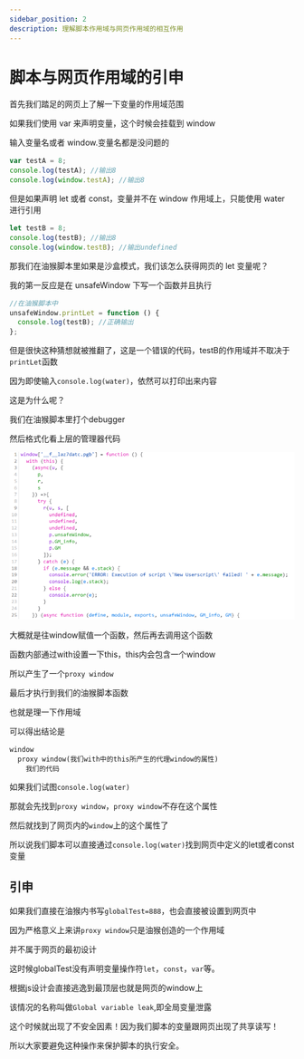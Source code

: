 ```yaml
---
sidebar_position: 2
description: 理解脚本作用域与网页作用域的相互作用
---
```


# 脚本与网页作用域的引申

首先我们踏足的网页上了解一下变量的作用域范围

如果我们使用 var 来声明变量，这个时候会挂载到 window

输入变量名或者 window.变量名都是没问题的

```js
var testA = 8;
console.log(testA); //输出8
console.log(window.testA); //输出8
```

但是如果声明 let 或者 const，变量并不在 window 作用域上，只能使用 water 进行引用

```js
let testB = 8;
console.log(testB); //输出8
console.log(window.testB); //输出undefined
```

那我们在油猴脚本里如果是沙盒模式，我们该怎么获得网页的 let 变量呢？

我的第一反应是在 unsafeWindow 下写一个函数并且执行

```js
//在油猴脚本中
unsafeWindow.printLet = function () {
  console.log(testB); //正确输出
};
```

但是很快这种猜想就被推翻了，这是一个错误的代码，testB的作用域并不取决于`printLet`函数

因为即使输入`console.log(water)`，依然可以打印出来内容

这是为什么呢？

我们在油猴脚本里打个debugger

然后格式化看上层的管理器代码

![1](./img/02/1.png)

大概就是往window赋值一个函数，然后再去调用这个函数

函数内部通过with设置一下this，this内会包含一个window

所以产生了一个`proxy window`

最后才执行到我们的油猴脚本函数

也就是理一下作用域

可以得出结论是

```
window
  proxy window(我们with中的this所产生的代理window的属性)
    我们的代码
```

如果我们试图`console.log(water)`

那就会先找到`proxy window`，`proxy window`不存在这个属性

然后就找到了网页内的`window`上的这个属性了

所以说我们脚本可以直接通过`console.log(water)`找到网页中定义的let或者const变量

## 引申

如果我们直接在油猴内书写`globalTest=888`，也会直接被设置到网页中

因为严格意义上来讲`proxy window`只是油猴创造的一个作用域

并不属于网页的最初设计

这时候globalTest没有声明变量操作符`let`，`const`，`var`等。

根据js设计会直接逃逸到最顶层也就是网页的window上

该情况的名称叫做`Global variable leak`,即全局变量泄露

这个时候就出现了不安全因素！因为我们脚本的变量跟网页出现了共享读写！

所以大家要避免这种操作来保护脚本的执行安全。

